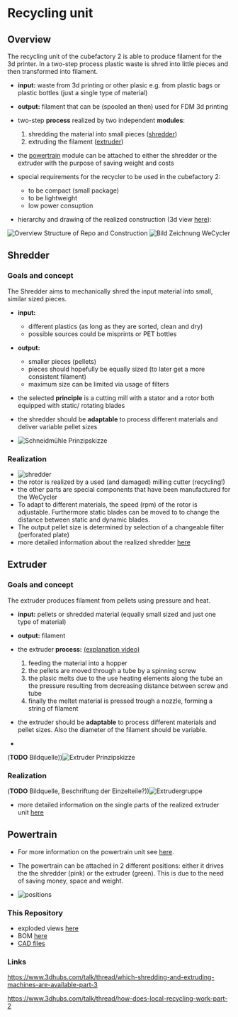 # Recycling unit
## Overview

 The recycling unit of the cubefactory 2 is able to produce filament for the 3d printer. In a two-step process plastic waste is shred into little pieces and then transformed into filament.

+ __input:__ waste from 3d printing or other plasic e.g. from plastic bags or plastic bottles (just a single type of material)

+ __output:__ filament that can be (spooled an then) used for FDM 3d printing 

+ two-step __process__ realized by two independent __modules__: 
	1. shredding the material into small pieces ([shredder](#Shredder)) 
	2. extruding the filament ([extruder](#Extruder))

+ the [powertrain](#Power) module can be attached to either the shredder or the extruder with the purpose of saving weight and costs

+ special requirements for the recycler to be used in the cubefactory 2:
	+ to be compact (small package)
	+ to be lightweight
	+ low power consuption 

+ hierarchy and drawing of the realized construction (3d view [here](CAD/CAD(stl)/00_00_00-wecycler.STL)):

 ![Overview Structure of Repo and Construction](images/WeCycler_structure.png)
![Bild Zeichnung WeCycler](images/wecycler_foto.jpg)

## Shredder <a name="Shredder"></a>
### Goals and concept
The Shredder aims to mechanically shred the input material into small, similar sized pieces.

+ __input:__ 
	+ different plastics (as long as they are sorted, clean and dry)
	+ possible sources could be misprints or PET bottles
+ __output:__
	+ smaller pieces (pellets)
	+ pieces should hopefully be equally sized (to later get a more consistent filament)
	+ maximum size can be limited via usage of filters
	
+ the selected __principle__ is a cutting mill with a stator and a rotor both equipped with static/ rotating blades 
+ the shredder should be __adaptable__ to process different materials and deliver variable pellet sizes
+ ![Schneidmühle Prinzipskizze](images/Schneidmuehle_prinzip_quelle.jpg)

### Realization
+ ![shredder](images/shredder2.png)
+ the rotor is realized by a used (and damaged) milling cutter  (recycling!) 
+ the other parts are special components that have been manufactured for the WeCycler
+ To adapt to different materials, the speed (rpm) of the rotor is adjustable. Furthermore static blades can be moved to to change the distance between static and dynamic blades.
+ The output pellet size is determined by selection of a changeable filter (perforated plate)
+ more detailed information about the realized shredder [here](Shredder_Info.md)
 
## Extruder <a name="Extruder"></a>
### Goals and concept
The extruder produces filament from pellets using pressure and heat.

+ __input:__ pellets or shredded material (equally small sized and just one type of material)
+ __output:__ filament
+  the extruder __process:__ [(explanation video)](https://www.youtube.com/watch?v=WaB-dsB1Kfk)

	1. feeding the material into a hopper
	2. the pellets are moved through a tube by a spinning screw
	3. the plasic melts due to the use heating elements along the tube an the pressure resulting from decreasing distance between screw and tube
	4. finally the meltet material is pressed trough a nozzle, forming a string of filament
	 
+ the extruder should be __adaptable__ to process different materials and pellet sizes. Also the diameter of the filament should be variable.
+  
(__TODO__ Bildquelle))![Extruder Prinzipskizze](images/Extruderschema2.jpg)

### Realization 
(__TODO__ Bildquelle, Beschriftung der Einzelteile?))![Extrudergruppe](images/Extruderbaugruppe.jpg)

+ more detailed information on the single parts of the realized extruder unit [here](Extruder_Info.md)
 
## Powertrain <a name="Power"></a>
+ For more information on the powertrain unit see [here](Powertrain_Info.md).
+ The powertrain can be attached in 2 different positions: either it drives the the shredder (pink) or the extruder (green). This is due to the need of saving money, space and weight.

+ ![positions](images/powertrain_positions.jpg)
### This Repository
+  exploded views [here](CAD/exploded_views)
+  BOM [here](BOM)
+  [CAD files](CAD)

### Links
https://www.3dhubs.com/talk/thread/which-shredding-and-extruding-machines-are-available-part-3

https://www.3dhubs.com/talk/thread/how-does-local-recycling-work-part-2
